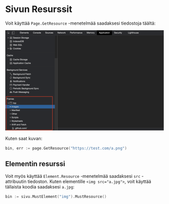 # Sivun Resurssit

Voit käyttää `Page.GetResource` -menetelmää saadaksesi tiedostoja täältä:

![sivu-resurssit](page-resources.png)

Kuten saat kuvan:

```go
bin, err := page.GetResource("https://test.com/a.png")
```

## Elementin resurssi

Voit myös käyttää `Element.Resource` -menetelmää saadaksesi `src` -attribuutin tiedoston. Kuten elementille `<img src="a.jpg">`, voit käyttää tällaista koodia saadaksesi `a.jpg`:

```go
bin := sivu.MustElement("img").MustResource()
```
